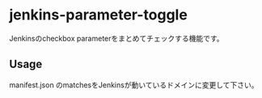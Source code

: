 # jenkins-parameter-toggle
Jenkinsのcheckbox parameterをまとめてチェックする機能です。

## Usage
manifest.json のmatchesをJenkinsが動いているドメインに変更して下さい。
